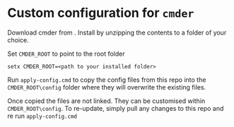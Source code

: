 # Custom configuration for `cmder`

Download cmder from [](https://cmder.app/). Install by unzipping the contents to a folder of your choice.

Set `CMDER_ROOT` to point to the root folder

```
setx CMDER_ROOT=<path to your installed folder>
```

Run `apply-config.cmd` to copy the config files from this repo into the `CMDER_ROOT\config` folder where they will
overwrite the existing files.

Once copied the files are not linked. They can be customised within `CMDER_ROOT\config`. To re-update, simply pull any
changes to this repo and re run `apply-config.cmd`
